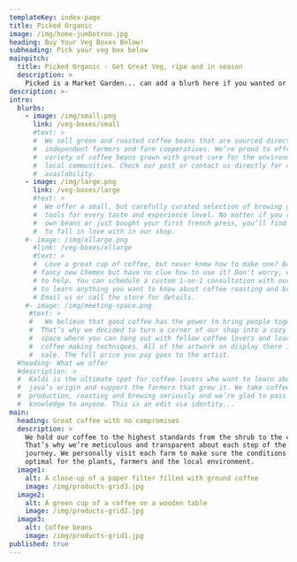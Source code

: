 ```yaml
---
templateKey: index-page
title: Picked Organic
image: /img/home-jumbotron.jpg
heading: Buy Your Veg Boxes Below!
subheading: Pick your veg box below
mainpitch:
  title: Picked Organic - Get Great Veg, ripe and in season
  description: >
    Picked is a Market Garden... can add a blurb here if you wanted or just remove?
description: >-
intro:
  blurbs:
    - image: /img/small.png
      link: /veg-boxes/small
      #text: >
      #  We sell green and roasted coffee beans that are sourced directly from
      #  independent farmers and farm cooperatives. We’re proud to offer a
      #  variety of coffee beans grown with great care for the environment and
      #  local communities. Check our post or contact us directly for current
      #  availability.
    - image: /img/large.png
      link: /veg-boxes/large
      #text: >
      #  We offer a small, but carefully curated selection of brewing gear and
      #  tools for every taste and experience level. No matter if you roast your
      #  own beans or just bought your first french press, you’ll find a gadget
      #  to fall in love with in our shop.
    #- image: /img/xllarge.png
      #link: /veg-boxes/xllarge
      #text: >
      #  Love a great cup of coffee, but never knew how to make one? Bought a
      # fancy new Chemex but have no clue how to use it? Don't worry, we’re here
      # to help. You can schedule a custom 1-on-1 consultation with our baristas
      # to learn anything you want to know about coffee roasting and brewing.
      # Email us or call the store for details.
    #- image: /img/meeting-space.png
     #text: >
     #   We believe that good coffee has the power to bring people together.
     #  That’s why we decided to turn a corner of our shop into a cozy meeting
     #  space where you can hang out with fellow coffee lovers and learn about
     #  coffee making techniques. All of the artwork on display there is for
     #  sale. The full price you pay goes to the artist.
  #heading: What we offer
  #description: >
  #  Kaldi is the ultimate spot for coffee lovers who want to learn about their
  #  java’s origin and support the farmers that grew it. We take coffee
  #  production, roasting and brewing seriously and we’re glad to pass that
  #  knowledge to anyone. This is an edit via identity...
main:
  heading: Great coffee with no compromises
  description: >
    We hold our coffee to the highest standards from the shrub to the cup.
    That’s why we’re meticulous and transparent about each step of the coffee’s
    journey. We personally visit each farm to make sure the conditions are
    optimal for the plants, farmers and the local environment.
  image1:
    alt: A close-up of a paper filter filled with ground coffee
    image: /img/products-grid3.jpg
  image2:
    alt: A green cup of a coffee on a wooden table
    image: /img/products-grid2.jpg
  image3:
    alt: Coffee beans
    image: /img/products-grid1.jpg
published: true
---
```

